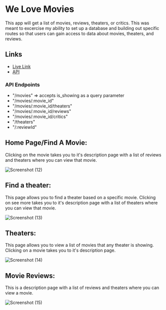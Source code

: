 # We Love Movies

This app will get a list of movies, reviews, theaters, or critics. This was meant to excercise my ability to set up a database and building out specific routes so that users can gain access to data about movies, theaters, and reviews.

## Links
- [Live Link](https://we-love-movies--client.herokuapp.com)  
- [API](https://radiant-fjord-48175.herokuapp.com/movies)

### API Endpoints
- "/movies" => accepts is_showing as a query parameter
- "/movies/:movie_id"
- "/movies/:movie_id/theaters"
- "/movies/:movie_id/reviews"
- "/movies/:movie_id/critics"
- "/theaters"
- "/:reviewId"

## Home Page/Find A Movie:
Clicking on the movie takes you to it's description page with a list of reviews and theaters where you can view that movie.

![Screenshot (12)](https://user-images.githubusercontent.com/57878265/187742605-4977a678-ff30-4979-b4d2-b50c327b363e.png)

## Find a theater:
This page allows you to find a theater based on a specific movie. Clicking on see more takes you to it's description page with a list of theaters where you can view that movie.

![Screenshot (13)](https://user-images.githubusercontent.com/57878265/187742584-8eb9ebe4-d0aa-4ff9-8cfc-e1cc56a8a4c9.png)

## Theaters:
This page allows you to view a list of movies that any theater is showing. Clicking on a movie takes you to it's description page.

![Screenshot (14)](https://user-images.githubusercontent.com/57878265/187742563-59ad0b75-3b41-4e4c-9ef7-af4417ab6c45.png)

## Movie Reviews:
This is a description page with a list of reviews and theaters where you can view a movie.

![Screenshot (15)](https://user-images.githubusercontent.com/57878265/187742533-c5ad8490-e582-4909-98df-e2ab3264549a.png)





